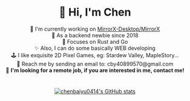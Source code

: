 <h1 align="center">🫶 Hi, I'm Chen</h1>
<p align="center">
🔬 I'm currently working on <a href=https://github.com/MirrorX-Desktop/MirrorX>MirrorX-Desktop/MirrorX</a><br/>
🤠 As a backend newbie since 2018<br/>
🤹 Focuses on Rust and Go<br/>
✨ Also, I can do some basically WEB developing<br/>
🕹️ I like exquisite 2D Pixel Games, eg: Stardew Valley, MapleStory...<br/>
📮 Reach me by sending an email to: cby40899570@gmail.com<br/>
💼 <b>I'm looking for a remote job, if you are interested in me, contact me!</b><br/>

<h1></h1>

<div align="center">

[![chenbaiyu0414's GitHub stats](https://github-readme-stats-git-masterorgs-github-readme-stats-team.vercel.app/api?username=chenbaiyu0414&show_icons=true&count_private=true&hide_title=true&include_orgs=true)](https://github.com/anuraghazra/github-readme-stats)  

</div>
